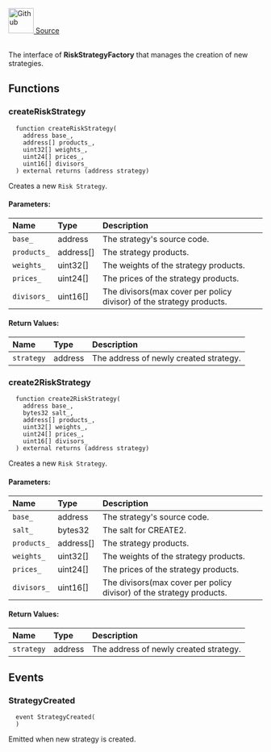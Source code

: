 <a href="https://github.com/solace-fi/solace-core/blob/main/contracts/interfaces/risk/IRiskStrategyFactory.sol"><img src="/img/github.svg" alt="Github" width="50px"/> Source</a><br/><br/>

The interface of **RiskStrategyFactory** that manages the creation of new strategies.


## Functions
### createRiskStrategy
```solidity
  function createRiskStrategy(
    address base_,
    address[] products_,
    uint32[] weights_,
    uint24[] prices_,
    uint16[] divisors_
  ) external returns (address strategy)
```
Creates a new `Risk Strategy`.


#### Parameters:
| Name | Type | Description                                                          |
| :--- | :--- | :------------------------------------------------------------------- |
| `base_` | address |  The strategy's source code. |
| `products_` | address[] | The strategy products. |
| `weights_` | uint32[] |  The weights of the strategy products. |
| `prices_` | uint24[] |   The prices of the strategy products. |
| `divisors_` | uint16[] | The divisors(max cover per policy divisor) of the strategy products.  |

#### Return Values:
| Name                           | Type          | Description                                                                  |
| :----------------------------- | :------------ | :--------------------------------------------------------------------------- |
| `strategy` | address | The address of newly created strategy. |

### create2RiskStrategy
```solidity
  function create2RiskStrategy(
    address base_,
    bytes32 salt_,
    address[] products_,
    uint32[] weights_,
    uint24[] prices_,
    uint16[] divisors_
  ) external returns (address strategy)
```
Creates a new `Risk Strategy`.


#### Parameters:
| Name | Type | Description                                                          |
| :--- | :--- | :------------------------------------------------------------------- |
| `base_` | address |  The strategy's source code. |
| `salt_` | bytes32 | The salt for CREATE2. |
| `products_` | address[] | The strategy products. |
| `weights_` | uint32[] |  The weights of the strategy products. |
| `prices_` | uint24[] |   The prices of the strategy products. |
| `divisors_` | uint16[] | The divisors(max cover per policy divisor) of the strategy products.  |

#### Return Values:
| Name                           | Type          | Description                                                                  |
| :----------------------------- | :------------ | :--------------------------------------------------------------------------- |
| `strategy` | address | The address of newly created strategy. |

## Events
### StrategyCreated
```solidity
  event StrategyCreated(
  )
```
Emitted when new strategy is created.


